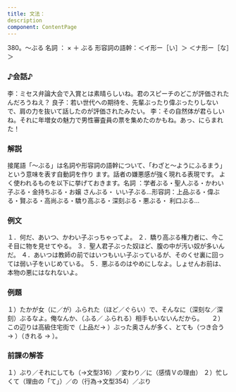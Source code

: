```yaml
---
title: 文法：
description
component: ContentPage
---
```



380。～ぶる
名詞 ： × ＋ ぶる
形容詞の語幹：＜イ形ー［い］＞
＜ナ形ー［な］＞
### ♪会話♪
李：ミセス弁論大会で入賞とは素晴らしいね。君のスピーチのどこが評価されたんだろうねえ？
良子：若い世代への期待を、先輩ぶったり偉ぶったりしないで、肩の力を抜いて話したのが評価されたみたい。
李：その自然体が君らしいね。それに年増女の魅力で男性審査員の票を集めたのかもね。あっ、にらまれた！
### 解説
接尾語「～ぶる」は名詞や形容詞の語幹について、「わざと～ようにふるまう」という意味を表す自動詞を作り ます。話者の嫌悪感が強く現れる表現です。
よく使われるものを以下に挙げておきます。名詞 ：学者ぶる・聖人ぶる・かわい子ぶる・金持ちぶる・お嬢 さんぶる・
いい子ぶる…形容詞：上品ぶる・偉ぶる・賢ぶる・高尚ぶる・驕り高ぶる・深刻ぶる・悪ぶる・ 利口ぶる…
### 例文
１．何だ、あいつ、かわい子ぶっちゃってよ。
２．驕り高ぶる権力者に、今こそ目に物を見せてやる。
３．聖人君子ぶった奴ほど、腹の中が汚い奴が多いんだ。
４．あいつは教師の前ではいつもいい子ぶっているが、そのくせ裏に回っては弱い子をいじめている。
５．悪ぶるのはやめにしなよ。しょせんお前は、本物の悪にはなれないよ。
### 例題
１）たかが女（に／が）ふられた（ほど／ぐらい）で、そんなに（深刻な／深刻）ぶるなよ。俺なんか、（ふる／
ふられる）相手もいないんだから。    
２） この辺りは高級住宅街で（上品だ→ ）ぶった奥さんが多く、とても（つき合う→ ）（きれる
→ ）。    
### 前課の解答
１）ぶり／それにしても（→文型316）／変わり／に（感情Ｖの理由）
２）忙しくて（理由の「て」）／の（行為→文型354）／ぶり
